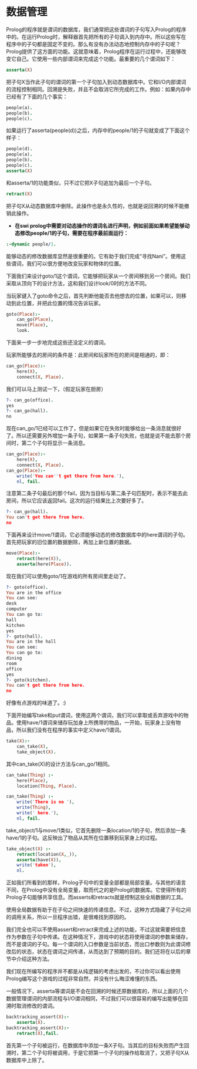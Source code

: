 # 数据管理
Prolog的程序就是谓词的数据库，我们通常把这些谓词的子句写入Prolog的程序中的。在运行Prolog时，解释器首先把所有的子句调入到内存中。所以这些写在程序中的子句都是固定不变的。那么有没有办法动态地控制内存中的子句呢？Prolog提供了这方面的功能。这就意味着，Prolog程序在运行过程中，还能够改变它自己。它使用一些内部谓词来完成这个功能。最重要的几个谓词如下：

```prolog
asserta(X)
```

把子句X当作此子句的谓词的第一个子句加入到动态数据库中。它和I/O内部谓词的流程控制相同。回溯是失败，并且不会取消它所完成的工作。例如：如果内存中已经有了下面的几个事实：

```prolog
people(a).
people(b).
people(c).
```

如果运行了asserta(people(d))之后，内存中的people/1的子句就变成了下面这个样子：

```prolog
people(d).
people(a).
people(b).
people(c).
asserta(X)
```

和asserta/1的功能类似，只不过它把X子句追加为最后一个子句。 

```prolog
retract(X)
```

把子句X从动态数据库中删除。此操作也是永久性的，也就是说回溯的时候不能撤销此操作。

* **在swi prolog中需要对动态操作的谓词名进行声明，例如前面如果希望能够动态修改people/1的子句，需要在程序最前面运行：**

```prolog
:-dynamic people/1.
```

能够动态的修改数据库显然是很重要的。它有助于我们完成“寻找Nani”。使用这些谓词，我们可以很方便地改变玩家和物体的位置。

下面我们来设计goto/1这个谓词，它能够把玩家从一个房间移到另一个房间。我们采取从顶向下的设计方法，这和我们设计look/0时的方法不同。

当玩家键入了goto命令之后，首先判断他能否去他想去的位置，如果可以，则移动到此位置，并把此位置的情况告诉玩家。

```prolog
goto(Place):- 
    can_go(Place), 
    move(Place), 
    look.
```

下面来一步一步地完成这些还没定义的谓词。

玩家所能够去的房间的条件是：此房间和玩家所在的房间是相通的，即：

```prolog
can_go(Place):- 
    here(X), 
    connect(X, Place). 
```

我们可以马上测试一下，（假定玩家在厨房）

```prolog
?- can_go(office). 
yes 
?- can_go(hall).
no
```

现在can_go/1已经可以工作了，但是如果它在失败时能够给出一条消息就很好了。所以还需要另外增加一条子句，如果第一条子句失败，也就是说不能去那个房间时，第二个子句将显示一条消息。

```prolog
can_go(Place):- 
    here(X), 
    connect(X, Place). 
can_go(Place):- 
    write('You can''t get there from here.'),
    nl, fail. 
```

注意第二条子句最后的那个fail，因为当目标与第二条子句匹配时，表示不能去此房间，所以它应该返回fail。这次的运行结果比上次要好多了。

```prolog
?- can_go(hall). 
You can't get there from here. 
no 
```

下面再来设计move/1谓词，它必须能够动态的修改数据库中的here谓词的子句。首先把玩家的旧位置的数据删除，再加上新位置的数据。

```prolog
move(Place):- 
    retract(here(X)), 
    asserta(here(Place)). 
```

现在我们可以使用goto/1在游戏的所有房间里走动了。

```prolog
?- goto(office).
You are in the office 
You can see: 
desk 
computer 
You can go to:
hall 
kitchen 
yes 
?- goto(hall). 
You are in the hall 
You can see:
You can go to:
dining 
room
office 
yes 
?- goto(kitchen).
You can't get there from here.
no 
```

好像有点游戏的味道了。:)

下面开始编写take和put谓词，使用这两个谓词，我们可以拿取或丢弃游戏中的物品。使用have/1谓词来储存玩加身上所携带的物品，一开始，玩家身上没有物品，所以我们没有在程序的事实中定义have/1谓词。

```prolog
take(X):- 
    can_take(X), 
    take_object(X). 
```

其中can_take(X)的设计方法与can_go/1相同。

```prolog
can_take(Thing) :- 
    here(Place), 
    location(Thing, Place).

can_take(Thing) :- 
    write('There is no '), 
    write(Thing), 
    write(' here.'), 
    nl, fail. 
```

take_object/1与move/1类似，它首先删除一条location/1的子句，然后添加一条have/1的子句。这反映出了物品从其所在位置移到玩家身上的过程。

```prolog
take_object(X) :- 
    retract(location(X,_)), 
    asserta(have(X)),
    write('taken'),
    nl.
```

正如我们所看到的那样，Prolog子句中的变量全部都是局部变量。与其他的语言不同，在Prolog中没有全局变量，取而代之的是Prolog的数据库。它使得所有的Prolog子句能够共享信息。而asserts和retracts就是控制这些全局数据的工具。

使用全局数据有助于在子句之间快速的传递信息。不过，这种方式隐藏了子句之间的调用关系，所以一旦程序出错，是很难找到原因的。

我们完全也可以不使用assert和retract来完成上述的功能，不过这就需要把信息作为参数在子句中传递。在这种情况下，游戏中的状态将使用谓词的参数来储存，而不是谓词的子句。每一个谓词的入口参数是当前状态，而出口参数则为此谓词修改后的状态，状态在谓词之间传递，从而达到了预期的目的。我们还将在以后的章节中介绍这种方法。

我们现在所编写的程序并不都是从纯逻辑的考虑出发的，不过你可以看出使用Prolog编写这个游戏的过程非常自然，并没有什么晦涩难懂的东西。

一般情况下，asserta等谓词是不会在回溯的时候还原数据库的，所以上面的几个数据管理谓词的内部流程与I/O谓词相同，不过我们可以很容易的编写出能够在回溯时取消修改的谓词。

```prolog
backtracking_assert(X):- 
    asserta(X). 
backtracking_assert(X):- 
    retract(X),fail.
```

首先第一个子句被运行，在数据库中添加一条X子句。当其后的目标失败而产生回溯时，第二个子句将被调用，于是它把第一个子句的操作给取消了，又把子句X从数据库中上除了。 